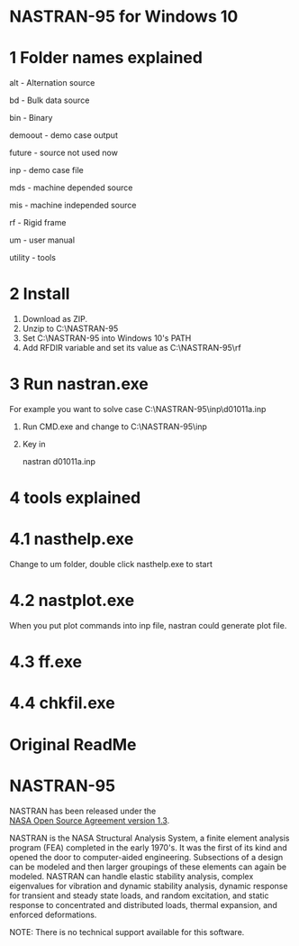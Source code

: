 # NASTRAN-95 for Windows 10

# 1 Folder names explained

alt     - Alternation source

bd      - Bulk data source

bin     - Binary

demoout - demo case output

future  - source not used now

inp     - demo case file

mds     - machine depended source

mis     - machine independed source

rf      - Rigid frame

um      - user manual

utility - tools

# 2 Install

1. Download as ZIP. 
2. Unzip to C:\NASTRAN-95
3. Set C:\NASTRAN-95 into Windows 10's PATH
4. Add RFDIR variable and set its value as C:\NASTRAN-95\rf 

# 3 Run nastran.exe

For example you want to solve case C:\NASTRAN-95\inp\d01011a.inp

1. Run CMD.exe and change to C:\NASTRAN-95\inp
6. Key in 

   nastran d01011a.inp
   
# 4 tools explained

# 4.1 nasthelp.exe

Change to um folder, double click nasthelp.exe to start

# 4.2 nastplot.exe

When you put plot commands into inp file, nastran could generate plot file. 

# 4.3 ff.exe

# 4.4 chkfil.exe





# Original ReadMe

# NASTRAN-95

NASTRAN has been released under the  
[NASA Open Source Agreement version 1.3](https://github.com/nasa/NASTRAN-95/raw/master/NASA%20Open%20Source%20Agreement-NASTRAN%2095.doc).


NASTRAN is the NASA Structural Analysis System, a finite element analysis program (FEA) completed in the early 1970's. It was the first of its kind and opened the door to computer-aided engineering. Subsections of a design can be modeled and then larger groupings of these elements can again be modeled. NASTRAN can handle elastic stability analysis, complex eigenvalues for vibration and dynamic stability analysis, dynamic response for transient and steady state loads, and random excitation, and static response to concentrated and distributed loads, thermal expansion, and enforced deformations.

NOTE: There is no technical support available for this software.
